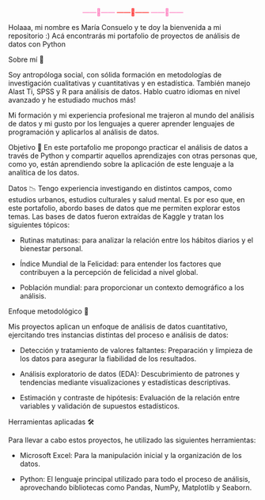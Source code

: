 <div align="center">
<br>
<span style="color: #FF69B4;">&mdash;&mdash;🌸&mdash;&mdash;</span>
<span style="color: #FF0000;">&mdash;&mdash;🌸&mdash;&mdash;</span>
<span style="color: #FF69B4;">&mdash;&mdash;🌸&mdash;&mdash;</span>
<br>
</div>


Holaaa, mi nombre es María Consuelo y te doy la bienvenida a mi repositorio :)
Acá encontrarás mi portafolio de proyectos de análisis de datos con Python

Sobre mí 🌼

Soy antropóloga social, con sólida formación en metodologías de investigación cualitativas y cuantitativas y en estadística. También manejo Alast Ti, SPSS y R para análisis de datos. 
Hablo cuatro idiomas en nivel avanzado y he estudiado muchos más! 

Mi formación y mi experiencia profesional me trajeron al mundo del análisis de datos y mi gusto por los lenguajes a querer aprender lenguajes de programación y aplicarlos al análisis de datos. 

Objetivo 🎯
En este portafolio me propongo practicar el análisis de datos a través de Python y compartir aquellos aprendizajes con otras personas que, como yo, están aprendiendo sobre la aplicación de este lenguaje a la analítica de los datos.

Datos 📉
Tengo experiencia investigando en distintos campos, como estudios urbanos, estudios culturales y salud mental. Es por eso que, en este portafolio, abordo bases de datos que me permiten explorar estos temas.
Las bases de datos fueron extraídas de Kaggle y tratan los siguientes tópicos:

  * Rutinas matutinas: para analizar la relación entre los hábitos diarios y el bienestar personal.

  * Índice Mundial de la Felicidad: para entender los factores que contribuyen a la percepción de felicidad a nivel global.

  * Población mundial: para proporcionar un contexto demográfico a los análisis.

Enfoque metodológico 🔬

Mis proyectos aplican un enfoque de análisis de datos cuantitativo, ejercitando tres instancias distintas del proceso e análisis de datos:

  * Detección y tratamiento de valores faltantes: Preparación y limpieza de los datos para asegurar la fiabilidad de los resultados.

  *  Análisis exploratorio de datos (EDA): Descubrimiento de patrones y tendencias mediante visualizaciones y estadísticas descriptivas.

  *  Estimación y contraste de hipótesis: Evaluación de la relación entre variables y validación de supuestos estadísticos.

Herramientas aplicadas 🛠️

Para llevar a cabo estos proyectos, he utilizado las siguientes herramientas:

  * Microsoft Excel: Para la manipulación inicial y la organización de los datos.

  * Python: El lenguaje principal utilizado para todo el proceso de análisis, aprovechando bibliotecas como Pandas, NumPy, Matplotlib y Seaborn.
